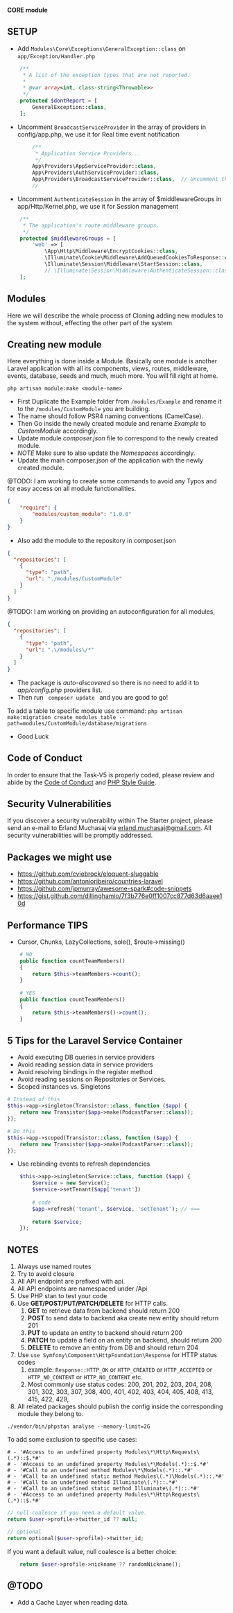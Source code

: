 **CORE module**

## SETUP
  - Add ``Modules\Core\Exceptions\GeneralException::class`` on ``app/Exception/Handler.php``
```php
    /**
     * A list of the exception types that are not reported.
     *
     * @var array<int, class-string<Throwable>>
     */
    protected $dontReport = [
        GeneralException::class,
    ];
```

  - Uncomment `BroadcastServiceProvider` in the array of providers in config/app.php,
we use it for Real time event notification

```php
        /**
         * Application Service Providers...
         */
        App\Providers\AppServiceProvider::class,
        App\Providers\AuthServiceProvider::class,
        App\Providers\BroadcastServiceProvider::class,  // Uncomment this line
        //
```

  - Uncomment `AuthenticateSession` in the array of $middlewareGroups in app/Http/Kernel.php,
we use it for Session management

```php
    /**
     * The application's route middleware groups.
     */
    protected $middlewareGroups = [
        'web' => [
            \App\Http\Middleware\EncryptCookies::class,
            \Illuminate\Cookie\Middleware\AddQueuedCookiesToResponse::class,
            \Illuminate\Session\Middleware\StartSession::class,
            // \Illuminate\Session\Middleware\AuthenticateSession::class, // Uncomment this line
    ];
```


## Modules

Here we will describe the whole process of Cloning adding new modules to the system without,
effecting the other part of the system.

## Creating new module

Here everything is done inside a Module. 
Basically one module is another Laravel application with all its components, views, 
routes, middleware, events, database, seeds and much, much more. 
You will fill right at home.


`php artisan module:make <module-name>`

  - First Duplicate the Example folder from  ``` /modules/Example ``` and rename it to the ```/modules/CustomModule``` you are building.
  - The name should follow PSR4 naming conventions (CamelCase).
  - Then Go inside the newly created module and rename *Example* to *CustomModule* accordingly.
  - Update module *composer.json* file to correspond to the newly created module.
  - *NOTE* Make sure to also update the *Namespaces* accordingly.
  - Update the main composer.json of the application with the newly created module.

@TODO: I am working to create some commands to avoid any Typos and for easy access on all module functionalities.

```json
{
    "require": {
        "modules/custom_module": "1.0.0"
    }
}
```
- Also add the module to the repository in composer.json
```json
{
  "repositories": [
    {
      "type": "path",
      "url": "./modules/CustomModule"
    }
  ]
}
```

@TODO: I am working on providing an autoconfiguration for all modules,

```json
{
  "repositories": [
    {
      "type": "path",
      "url": ".\/modules\/*"
    }
  ]
}
 ```

  - The package is *auto-discovered* so there is no need to add it to *app/config.php* providers list.
  - Then run ````  composer update  ```` and you are good to go!

To add a table to specific module use command:
``php artisan make:migration create_modules_table --path=modules/CustomModule/database/migrations``

- Good Luck

## Code of Conduct

In order to ensure that the Task-V5 is properly coded, 
please review and abide by the [Code of Conduct](https://cloud.draft2017.com/index.php/s/BTQiKmgMTPDTAtg) and [PHP Style Guide](https://cloud.draft2017.com/index.php/s/WB7TrcaSZJPTgKz).

## Security Vulnerabilities

If you discover a security vulnerability within The Starter project, please send an e-mail to Erland Muchasaj via [erland.muchasaj@gmail.com](mailto:erland.muchasaj@gmail.com).
All security vulnerabilities will be promptly addressed.

## Packages we might use

  - https://github.com/cviebrock/eloquent-sluggable
  - https://github.com/antonioribeiro/countries-laravel
  - https://github.com/jpmurray/awesome-spark#code-snippets
  - https://gist.github.com/dillinghamio/7f3b776e0ff1007cc877d63d6aaee10d

## Performance TIPS

- Cursor, Chunks, LazyCollections, sole(), $route->missing()
```php
    # NO
    public function countTeamMembers()
    {
        return $this->teamMembers->count();
    }
    
    # YES
    public function countTeamMembers()
    {
        return $this->teamMembers()->count();
    }
```

## 5 Tips for the Laravel Service Container

  - Avoid executing DB queries in service providers
  - Avoid reading session data in service providers
  - Avoid resolving bindings in the register method
  - Avoid reading sessions on Repositories or Services.
  - Scoped instances vs. Singletons

```php
# Instead of this
$this->app->singleton(Transistor::class, function ($app) {
    return new Transistor($app->make(PodcastParser::class));
});

# Do this 
$this->app->scoped(Transistor::class, function ($app) {
    return new Transistor($app->make(PodcastParser::class));
}); 

```

 - Use rebinding events to refresh dependencies
```php
    $this->app->singleton(Service::class, function ($app) {
        $service = new Service();
        $service->setTenant($app['tenant'])
        
        # code
        $app->refresh('tenant', $service, 'setTenant'); // <==
        
        return $service;
    });
```


## NOTES
1. Always use named routes
2. Try to avoid closure
3. All API endpoint are prefixed with api.
4. All API endpoints are namespaced under /Api
5. Use PHP stan to test your code 
6. Use **GET/POST/PUT/PATCH/DELETE** for HTTP calls.
   1. **GET** to retrieve data from backend should return 200
   2. **POST** to send data to backend aka create new entity should return 201
   3. **PUT** to update an entity to backend should return 200
   4. **PATCH** to update a field on an entity on backend, should return 200
   5. **DELETE** to remove an entity from DB and should return 204
7. Use ``use Symfony\Component\HttpFoundation\Response`` for HTTP status codes
   1. example: `Response::HTTP_OK` or `HTTP_CREATED` or `HTTP_ACCEPTED` or `HTTP_NO_CONTENT` or `HTTP_NO_CONTENT` etc.
   2. Most commonly use status codes: 200, 201, 202, 203, 204, 208, 301, 302, 303, 307, 308, 400, 401, 402, 403, 404, 405, 408, 413, 415, 422, 429,
8. All related packages should publish the config inside the corresponding module they belong to.

```
./vendor/bin/phpstan analyse --memory-limit=2G
```

To add some exclusion to specific use cases:
```text
# - '#Access to an undefined property Modules\*\Http\Requests\(.*)::$.*#'
# - '#Access to an undefined property Modules\*\Models(.*)::$.*#'
# - '#Call to an undefined method Modules\*\Models(.*)::.*#'
# - '#Call to an undefined static method Modules\(.*)\Models(.*)::.*#'
# - '#Call to an undefined method Illuminate\(.*)::.*#'
# - '#Call to an undefined static method Illuminate\(.*)::.*#'
# - '#Access to an undefined property Modules\*\Http\Requests\(.*)::$.*#'
```

```php
// null coalesce if you need a default value.
return $user->profile->twitter_id ?? null;

// optional
return optional($user->profile)->twitter_id;
```

If you want a default value, null coalesce is a better choice:

```php
    return $user->profile->nickname ?? randomNickname();
```

## @TODO
- Add a Cache Layer when reading data.
